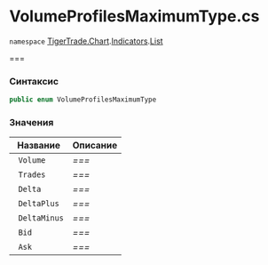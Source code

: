 
# VolumeProfilesMaximumType.cs
`namespace` [TigerTrade.Chart](../../../../../TigerTrade.Chart.md).[Indicators](../../../../../TigerTrade.Chart/Indicators.md).[List](../../../../../TigerTrade.Chart/Indicators/List.md)



===

### Синтаксис
```csharp
public enum VolumeProfilesMaximumType
```


### Значения
| Название | Описание |
| --- | --- |
| ` Volume` | *===* |
| ` Trades` | *===* |
| ` Delta` | *===* |
| ` DeltaPlus` | *===* |
| ` DeltaMinus` | *===* |
| ` Bid` | *===* |
| ` Ask` | *===* |



